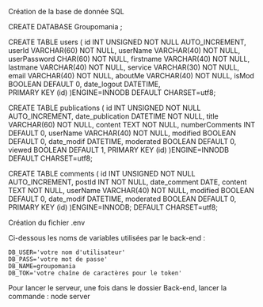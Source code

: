 Création de la base de donnée SQL

CREATE DATABASE Groupomania ;

CREATE TABLE users (
	id INT UNSIGNED NOT NULL AUTO_INCREMENT,
	userId VARCHAR(60) NOT NULL,
	userName VARCHAR(40) NOT NULL,
	userPassword CHAR(60) NOT NULL,
	firstname VARCHAR(40) NOT NULL,
	lastmane VARCHAR(40) NOT NULL,
	service VARCHAR(30) NOT NULL,
	email VARCHAR(40) NOT NULL,
	aboutMe VARCHAR(40) NOT NULL,
	isMod BOOLEAN DEFAULT 0,
	date_logout DATETIME,	
	PRIMARY KEY (id)
)ENGINE=INNODB DEFAULT CHARSET=utf8;

CREATE TABLE publications (
	id INT UNSIGNED NOT NULL AUTO_INCREMENT,
	date_publication DATETIME NOT NULL,
	title VARCHAR(60) NOT NULL,
	content TEXT NOT NULL,
	numberComments INT DEFAULT 0,
	userName VARCHAR(40) NOT NULL,
	modified BOOLEAN DEFAULT 0,
	date_modif DATETIME,
	moderated BOOLEAN DEFAULT 0,
	viewed BOOLEAN DEFAULT 1,
	PRIMARY KEY (id)
)ENGINE=INNODB DEFAULT CHARSET=utf8;

CREATE TABLE comments (
	id INT UNSIGNED NOT NULL AUTO_INCREMENT,
	postId INT NOT NULL,
	date_comment DATE,
	content TEXT NOT NULL,
	userName VARCHAR(40) NOT NULL,
	modified BOOLEAN DEFAULT 0,
	date_modif DATETIME,
	moderated BOOLEAN DEFAULT 0,
	PRIMARY KEY (id)
)ENGINE=INNODB; DEFAULT CHARSET=utf8;


Création du fichier .env

Ci-dessous les noms de variables utilisées par le back-end :

	DB_USER='votre nom d'utilisateur'
	DB_PASS='votre mot de passe'
	DB_NAME=groupomania
	DB_TOK='votre chaîne de caractères pour le token'


Pour lancer le serveur, une fois dans le dossier Back-end, lancer la commande : node server

